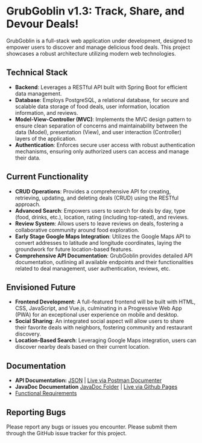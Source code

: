 # GrubGoblin v1.3: Track, Share, and Devour Deals!

GrubGoblin is a full-stack web application under development, designed to empower users to discover and manage delicious food deals. This project showcases a robust architecture utilizing modern web technologies.

## Technical Stack

- **Backend**: Leverages a RESTful API built with Spring Boot for efficient data management. 
- **Database**: Employs PostgreSQL, a relational database, for secure and scalable data storage of food deals, user information, location information, and reviews.
- **Model-View-Controller (MVC)**: Implements the MVC design pattern to ensure clean separation of concerns and maintainability between the data (Model), presentation (View), and user interaction (Controller) layers of the application.
- **Authentication**: Enforces secure user access with robust authentication mechanisms, ensuring only authorized users can access and manage their data.

## Current Functionality

- **CRUD Operations**: Provides a comprehensive API for creating, retrieving, updating, and deleting deals (CRUD) using the RESTful approach.
- **Advanced Search**: Empowers users to search for deals by day, type (food, drinks, etc.), location, rating (including top-rated), and reviews.
- **Review System**: Allows users to leave reviews on deals, fostering a collaborative community around food exploration.
- **Early Stage Google Maps Integration**: Utilizes the Google Maps API to convert addresses to latitude and longitude coordinates, laying the groundwork for future location-based features.
- **Comprehensive API Documentation**: GrubGoblin provides detailed API documentation, outlining all available endpoints and their functionalities related to deal management, user authentication, reviews, etc.

## Envisioned Future

- **Frontend Development**: A full-featured frontend will be built with HTML, CSS, JavaScript, and Vue.js, culminating in a Progressive Web App (PWA) for an exceptional user experience on mobile and desktop.
- **Social Sharing**: An integrated social aspect will allow users to share their favorite deals with neighbors, fostering community and restaurant discovery.
- **Location-Based Search**: Leveraging Google Maps integration, users can discover nearby deals based on their current location.


## Documentation

- **API Documentation:** [JSON](docs/Postman) | [Live via Postman Documenter](https://documenter.getpostman.com/view/20762475/2sA3QqhDgH)
- **JavaDoc Documentation** [JavaDoc Folder](docs/JavaDoc) | [Live via Github Pages](https://jesacalin.github.io/GrubGoblin_v1.3/)
- [Functional Requirements](docs/)


## Reporting Bugs

Please report any bugs or issues you encounter. Please submit them through the GitHub issue tracker for this project.

